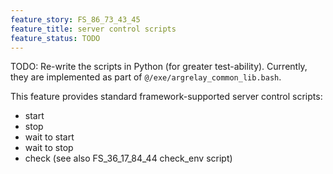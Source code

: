 ```yaml
---
feature_story: FS_86_73_43_45
feature_title: server control scripts
feature_status: TODO
---
```


TODO: Re-write the scripts in Python (for greater test-ability).
      Currently, they are implemented as part of `@/exe/argrelay_common_lib.bash`.

This feature provides standard framework-supported server control scripts:
*   start
*   stop
*   wait to start
*   wait to stop
*   check (see also FS_36_17_84_44 check_env script)

